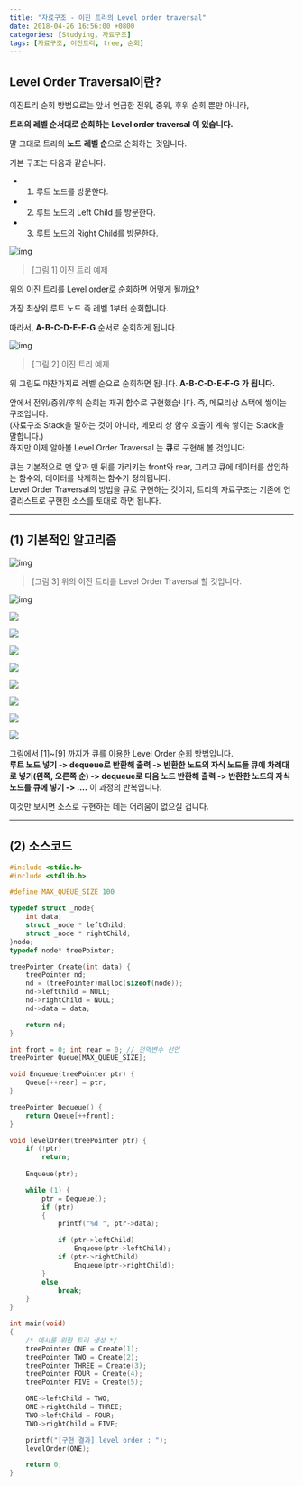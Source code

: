 ```yaml
---
title: "자료구조 - 이진 트리의 Level order traversal"
date: 2018-04-26 16:56:00 +0800
categories: [Studying, 자료구조]
tags: [자료구조, 이진트리, tree, 순회]
---
```




## **Level Order Traversal이란?**

이진트리 순회 방법으로는 앞서 언급한 전위, 중위, 후위 순회 뿐만 아니라, 

**트리의 레벨 순서대로 순회하는 Level order traversal 이 있습니다.**

말 그대로 트리의 **노드** **레벨 순**으로 순회하는 것입니다.

기본 구조는 다음과 같습니다.

- 1) 루트 노드를 방문한다.
- 2) 루트 노드의 Left Child 를 방문한다.

- 3) 루트 노드의 Right Child를 방문한다.

![img](https://github.com/ChanhuiSeok/chanhuiseok.github.io/blob/master/assets/img/sample/ds_2.png?raw=true)

> [그림 1] 이진 트리 예제

위의 이진 트리를 Level order로 순회하면 어떻게 될까요? 

가장 최상위 루트 노드 즉 레벨 1부터 순회합니다.  

따라서, **A-B-C-D-E-F-G** 순서로 순회하게 됩니다.   

![img](https://github.com/ChanhuiSeok/chanhuiseok.github.io/blob/master/assets/img/sample/ds_3.png?raw=true)

> [그림 2] 이진 트리 예제

위 그림도 마찬가지로 레벨 순으로 순회하면 됩니다. **A-B-C-D-E-F-G 가 됩니다.**

앞에서 전위/중위/후위 순회는 재귀 함수로 구현했습니다. 즉, 메모리상 스택에 쌓이는 구조입니다.  
(자료구조 Stack을 말하는 것이 아니라, 메모리 상 함수 호출이 계속 쌓이는 Stack을 말합니다.)  
하지만 이제 알아볼 Level Order Traversal 는 **큐**로 구현해 볼 것입니다.  

큐는 기본적으로 맨 앞과 맨 뒤를 가리키는 front와 rear, 그리고 큐에 데이터를 삽입하는 함수와, 데이터를 삭제하는 함수가 정의됩니다.  
Level Order Traversal의 방법을 큐로 구현하는 것이지, 트리의 자료구조는 기존에 연결리스트로 구현한 소스를 토대로 하면 됩니다.

---



## **(1) 기본적인 알고리즘**

![img](https://github.com/ChanhuiSeok/chanhuiseok.github.io/blob/master/assets/img/sample/ds_4.png?raw=true)

> [그림 3] 위의 이진 트리를 Level Order Traversal 할 것입니다.

![img](https://github.com/ChanhuiSeok/chanhuiseok.github.io/blob/master/assets/img/sample/ds_5.png?raw=true)

 ![](https://github.com/ChanhuiSeok/chanhuiseok.github.io/blob/master/assets/img/sample/ds_6.png?raw=true)

 ![](https://github.com/ChanhuiSeok/chanhuiseok.github.io/blob/master/assets/img/sample/ds_7.png?raw=true)

 ![](https://github.com/ChanhuiSeok/chanhuiseok.github.io/blob/master/assets/img/sample/ds_8.png?raw=true)

 ![](https://github.com/ChanhuiSeok/chanhuiseok.github.io/blob/master/assets/img/sample/ds_9.png?raw=true)

 ![](https://github.com/ChanhuiSeok/chanhuiseok.github.io/blob/master/assets/img/sample/ds_10.png?raw=true)

 ![](https://github.com/ChanhuiSeok/chanhuiseok.github.io/blob/master/assets/img/sample/ds_11.png?raw=true)

 ![](https://github.com/ChanhuiSeok/chanhuiseok.github.io/blob/master/assets/img/sample/ds_12.png?raw=true)

 ![](https://github.com/ChanhuiSeok/chanhuiseok.github.io/blob/master/assets/img/sample/ds_13.png?raw=true)



그림에서 [1]~[9] 까지가 큐를 이용한 Level Order 순회 방법입니다.  
**루트 노드 넣기 -> dequeue로 반환해 출력 -> 반환한 노드의 자식 노드들 큐에 차례대로 넣기(왼쪽, 오른쪽 순) -> dequeue로 다음 노드 반환해 출력 -> 반환한 노드의 자식 노드를 큐에 넣기 -> ....** 이 과정의 반복입니다.  

이것만 보시면 소스로 구현하는 데는 어려움이 없으실 겁니다.

---



## **(2) 소스코드**

```c
#include <stdio.h>
#include <stdlib.h>

#define MAX_QUEUE_SIZE 100

typedef struct _node{
	int data;
	struct _node * leftChild;
	struct _node * rightChild;
}node;
typedef node* treePointer;

treePointer Create(int data) {
	treePointer nd;
	nd = (treePointer)malloc(sizeof(node));
	nd->leftChild = NULL;
	nd->rightChild = NULL;
	nd->data = data;

	return nd;
}

int front = 0; int rear = 0; // 전역변수 선언
treePointer Queue[MAX_QUEUE_SIZE];

void Enqueue(treePointer ptr) {
	Queue[++rear] = ptr;
}

treePointer Dequeue() {
	return Queue[++front];
}

void levelOrder(treePointer ptr) {
	if (!ptr)
		return;
	
	Enqueue(ptr);  

	while (1) {
		ptr = Dequeue();
		if (ptr)
		{
			printf("%d ", ptr->data);

			if (ptr->leftChild)
				Enqueue(ptr->leftChild);
			if (ptr->rightChild)
				Enqueue(ptr->rightChild);
		}
		else
			break; 
	}
}

int main(void)
{
	/* 예시를 위한 트리 생성 */
	treePointer ONE = Create(1);
	treePointer TWO = Create(2);
	treePointer THREE = Create(3);
	treePointer FOUR = Create(4);
	treePointer FIVE = Create(5);

	ONE->leftChild = TWO;
	ONE->rightChild = THREE;
	TWO->leftChild = FOUR;
	TWO->rightChild = FIVE;

	printf("[구현 결과] level order : ");
	levelOrder(ONE);

	return 0;
}
```



